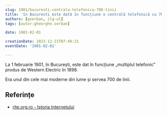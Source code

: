 ```yaml
---
slug: 1901/bucuresti-centrala-telefonica-700-linii
title: 'în Bucuresti este dată în funcțiune o centrală telefonică cu 700 de linii'
authors: [gserban, ilg-ul]
tags: [autor:gheorghe.serban]

date: 1901-02-01

creationDate: 2023-12-21T07:49:21
eventDate: '1901-02-01'

---
```


La 1 februarie 1901, în București, este dat în funcțiune „multiplul telefonic”
produs de Western Electric în 1898.

<!-- truncate -->

Era unul din cele mai moderne din lume și servea 700 de linii.

## Referințe

- [rite.org.ro - Istoria Internetului](https://rite.org.ro/istoria-internetului/)
